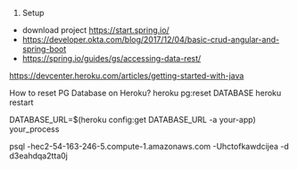 1. Setup
 - download project https://start.spring.io/
 - https://developer.okta.com/blog/2017/12/04/basic-crud-angular-and-spring-boot
 - https://spring.io/guides/gs/accessing-data-rest/
 
 https://devcenter.heroku.com/articles/getting-started-with-java
 
 How to reset PG Database on Heroku?
 heroku pg:reset DATABASE
 heroku restart
 
 DATABASE_URL=$(heroku config:get DATABASE_URL -a your-app) your_process
 
 
 psql -hec2-54-163-246-5.compute-1.amazonaws.com -Uhctofkawdcijea -d d3eahdqa2tta0j
